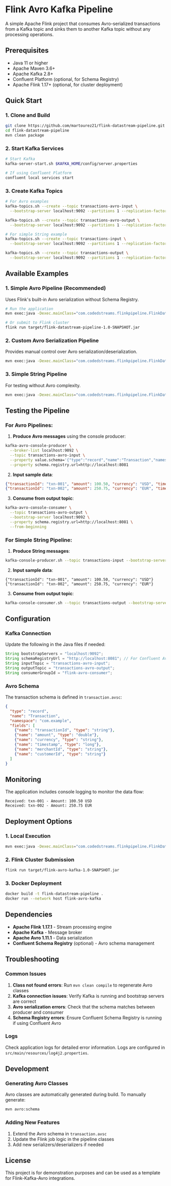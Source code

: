 # Flink Avro Kafka Pipeline

A simple Apache Flink project that consumes Avro-serialized transactions from a Kafka topic and sinks them to another Kafka topic without any processing operations.

## Prerequisites

- Java 11 or higher
- Apache Maven 3.6+
- Apache Kafka 2.8+
- Confluent Platform (optional, for Schema Registry)
- Apache Flink 1.17+ (optional, for cluster deployment)

## Quick Start

### 1. Clone and Build

```bash
git clone https://github.com/martourez21/flink-datastream-pipeline.git
cd flink-datastream-pipeline
mvn clean package
```

### 2. Start Kafka Services

```bash
# Start Kafka
kafka-server-start.sh $KAFKA_HOME/config/server.properties

# If using Confluent Platform
confluent local services start
```

### 3. Create Kafka Topics

```bash
# For Avro examples
kafka-topics.sh --create --topic transactions-avro-input \
  --bootstrap-server localhost:9092 --partitions 1 --replication-factor 1

kafka-topics.sh --create --topic transactions-avro-output \
  --bootstrap-server localhost:9092 --partitions 1 --replication-factor 1

# For simple String example
kafka-topics.sh --create --topic transactions-input \
  --bootstrap-server localhost:9092 --partitions 1 --replication-factor 1

kafka-topics.sh --create --topic transactions-output \
  --bootstrap-server localhost:9092 --partitions 1 --replication-factor 1
```

## Available Examples

### 1. Simple Avro Pipeline (Recommended)

Uses Flink's built-in Avro serialization without Schema Registry.

```bash
# Run the application
mvn exec:java -Dexec.mainClass="com.codedstreams.flinkpipeline.FlinkDataStreamPipelineApplication"

# Or submit to Flink cluster
flink run target/flink-datastream-pipeline-1.0-SNAPSHOT.jar
```

### 2. Custom Avro Serialization Pipeline

Provides manual control over Avro serialization/deserialization.

```bash
mvn exec:java -Dexec.mainClass="com.codedstreams.flinkpipeline.FlinkDataStreamPipelineApplication"
```

### 3. Simple String Pipeline

For testing without Avro complexity.

```bash
mvn exec:java -Dexec.mainClass="com.codedstreams.flinkpipeline.FlinkDataStreamPipelineApplication"
```

## Testing the Pipeline

### For Avro Pipelines:

1. **Produce Avro messages** using the console producer:

```bash
kafka-avro-console-producer \
  --broker-list localhost:9092 \
  --topic transactions-avro-input \
  --property value.schema='{"type":"record","name":"Transaction","namespace":"com.example","fields":[{"name":"transactionId","type":"string"},{"name":"amount","type":"double"},{"name":"currency","type":"string"},{"name":"timestamp","type":"long"},{"name":"merchantId","type":"string"},{"name":"customerId","type":"string"}]}' \
  --property schema.registry.url=http://localhost:8081
```

2. **Input sample data**:
```json
{"transactionId": "txn-001", "amount": 100.50, "currency": "USD", "timestamp": 1698765432000, "merchantId": "merch-001", "customerId": "cust-001"}
{"transactionId": "txn-002", "amount": 250.75, "currency": "EUR", "timestamp": 1698765433000, "merchantId": "merch-002", "customerId": "cust-002"}
```

3. **Consume from output topic**:
```bash
kafka-avro-console-consumer \
  --topic transactions-avro-output \
  --bootstrap-server localhost:9092 \
  --property schema.registry.url=http://localhost:8081 \
  --from-beginning
```

### For Simple String Pipeline:

1. **Produce String messages**:
```bash
kafka-console-producer.sh --topic transactions-input --bootstrap-server localhost:9092
```

2. **Input sample data**:
```
{"transactionId": "txn-001", "amount": 100.50, "currency": "USD"}
{"transactionId": "txn-002", "amount": 250.75, "currency": "EUR"}
```

3. **Consume from output topic**:
```bash
kafka-console-consumer.sh --topic transactions-output --bootstrap-server localhost:9092 --from-beginning
```

## Configuration

### Kafka Connection

Update the following in the Java files if needed:

```java
String bootstrapServers = "localhost:9092";
String schemaRegistryUrl = "http://localhost:8081"; // For Confluent Avro
String inputTopic = "transactions-avro-input";
String outputTopic = "transactions-avro-output";
String consumerGroupId = "flink-avro-consumer";
```

### Avro Schema

The transaction schema is defined in `transaction.avsc`:

```json
{
  "type": "record",
  "name": "Transaction",
  "namespace": "com.example",
  "fields": [
    {"name": "transactionId", "type": "string"},
    {"name": "amount", "type": "double"},
    {"name": "currency", "type": "string"},
    {"name": "timestamp", "type": "long"},
    {"name": "merchantId", "type": "string"},
    {"name": "customerId", "type": "string"}
  ]
}
```

## Monitoring

The application includes console logging to monitor the data flow:

```
Received: txn-001 - Amount: 100.50 USD
Received: txn-002 - Amount: 250.75 EUR
```

## Deployment Options

### 1. Local Execution
```bash
mvn exec:java -Dexec.mainClass="com.codedstreams.flinkpipeline.FlinkDataStreamPipelineApplication"
```

### 2. Flink Cluster Submission
```bash
flink run target/flink-avro-kafka-1.0-SNAPSHOT.jar
```

### 3. Docker Deployment
```bash
docker build -t flink-datastream-pipeline .
docker run --network host flink-avro-kafka
```

## Dependencies

- **Apache Flink 1.17.1** - Stream processing engine
- **Apache Kafka** - Message broker
- **Apache Avro 1.11.1** - Data serialization
- **Confluent Schema Registry** (optional) - Avro schema management

## Troubleshooting

### Common Issues

1. **Class not found errors**: Run `mvn clean compile` to regenerate Avro classes
2. **Kafka connection issues**: Verify Kafka is running and bootstrap servers are correct
3. **Avro serialization errors**: Check that the schema matches between producer and consumer
4. **Schema Registry errors**: Ensure Confluent Schema Registry is running if using Confluent Avro

### Logs

Check application logs for detailed error information. Logs are configured in `src/main/resources/log4j2.properties`.

## Development

### Generating Avro Classes

Avro classes are automatically generated during build. To manually generate:

```bash
mvn avro:schema
```

### Adding New Features

1. Extend the Avro schema in `transaction.avsc`
2. Update the Flink job logic in the pipeline classes
3. Add new serializers/deserializers if needed

## License

This project is for demonstration purposes and can be used as a template for Flink-Kafka-Avro integrations.
